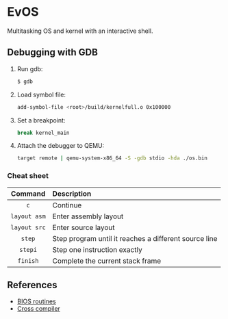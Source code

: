 # EvOS

Multitasking OS and kernel with an interactive shell.

## Debugging with GDB

1. Run gdb:

    ```sh
    $ gdb
    ```

2. Load symbol file:

    ```sh
    add-symbol-file <root>/build/kernelfull.o 0x100000
    ```

3. Set a breakpoint:

    ```sh
    break kernel_main
    ```

4. Attach the debugger to QEMU:

    ```sh
    target remote | qemu-system-x86_64 -S -gdb stdio -hda ./os.bin
    ```

### Cheat sheet

|   Command    | Description                                           |
|:------------:|:------------------------------------------------------|
|     `c`      | Continue                                              |
| `layout asm` | Enter assembly layout                                 |
| `layout src` | Enter source layout                                   |
|    `step`    | Step program until it reaches a different source line |
|   `stepi`    | Step one instruction exactly                          |
|   `finish`   | Complete the current stack frame                      |

## References

- [BIOS routines](http://ctyme.com/intr/int.htm)
- [Cross compiler](https://wiki.osdev.org/GCC_Cross-Compiler)
